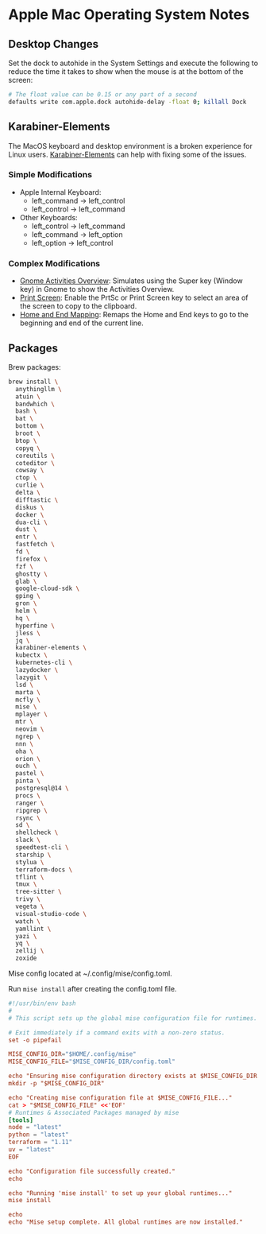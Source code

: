 # Apple Mac Operating System Notes

## Desktop Changes

Set the dock to autohide in the System Settings and execute the following to reduce the time it takes to show when the mouse is at the bottom of the screen:

```sh
# The float value can be 0.15 or any part of a second
defaults write com.apple.dock autohide-delay -float 0; killall Dock
```

## Karabiner-Elements

The MacOS keyboard and desktop environment is a broken experience for Linux users. [Karabiner-Elements](https://karabiner-elements.pqrs.org/) can help with fixing some of the issues.

### Simple Modifications

- Apple Internal Keyboard:
  - left_command -> left_control
  - left_control -> left_command
- Other Keyboards:
  - left_control -> left_command
  - left_command -> left_option
  - left_option -> left_control

### Complex Modifications

- [Gnome Activities Overview](gnome-activities-overview.json): Simulates using the Super key (Window key) in Gnome to show the Activities Overview.
- [Print Screen](print-screen.json): Enable the PrtSc or Print Screen key to select an area of the screen to copy to the clipboard.
- [Home and End Mapping](home-and-end.json): Remaps the Home and End keys to go to the beginning and end of the current line.

## Packages

Brew packages:

```bash
brew install \
  anythingllm \
  atuin \
  bandwhich \
  bash \
  bat \
  bottom \
  broot \
  btop \
  copyq \
  coreutils \
  coteditor \
  cowsay \
  ctop \
  curlie \
  delta \
  difftastic \
  diskus \
  docker \
  dua-cli \
  dust \
  entr \
  fastfetch \
  fd \
  firefox \
  fzf \
  ghostty \
  glab \
  google-cloud-sdk \
  gping \
  gron \
  helm \
  hq \
  hyperfine \
  jless \
  jq \
  karabiner-elements \
  kubectx \
  kubernetes-cli \
  lazydocker \
  lazygit \
  lsd \
  marta \
  mcfly \
  mise \
  mplayer \
  mtr \
  neovim \
  ngrep \
  nnn \
  oha \
  orion \
  ouch \
  pastel \
  pinta \
  postgresql@14 \
  procs \
  ranger \
  ripgrep \
  rsync \
  sd \
  shellcheck \
  slack \
  speedtest-cli \
  starship \
  stylua \
  terraform-docs \
  tflint \
  tmux \
  tree-sitter \
  trivy \
  vegeta \
  visual-studio-code \
  watch \
  yamllint \
  yazi \
  yq \
  zellij \
  zoxide
```

Mise config located at ~/.config/mise/config.toml.

Run `mise install` after creating the config.toml file.

```toml
#!/usr/bin/env bash
#
# This script sets up the global mise configuration file for runtimes.

# Exit immediately if a command exits with a non-zero status.
set -o pipefail

MISE_CONFIG_DIR="$HOME/.config/mise"
MISE_CONFIG_FILE="$MISE_CONFIG_DIR/config.toml"

echo "Ensuring mise configuration directory exists at $MISE_CONFIG_DIR..."
mkdir -p "$MISE_CONFIG_DIR"

echo "Creating mise configuration file at $MISE_CONFIG_FILE..."
cat > "$MISE_CONFIG_FILE" <<'EOF'
# Runtimes & Associated Packages managed by mise
[tools]
node = "latest"
python = "latest"
terraform = "1.11"
uv = "latest"
EOF

echo "Configuration file successfully created."
echo

echo "Running 'mise install' to set up your global runtimes..."
mise install

echo
echo "Mise setup complete. All global runtimes are now installed."
```
